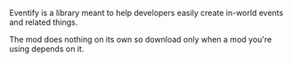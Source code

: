Eventify is a library meant to help developers easily create in-world events and related things.

The mod does nothing on its own so download only when a mod you're using depends on it.